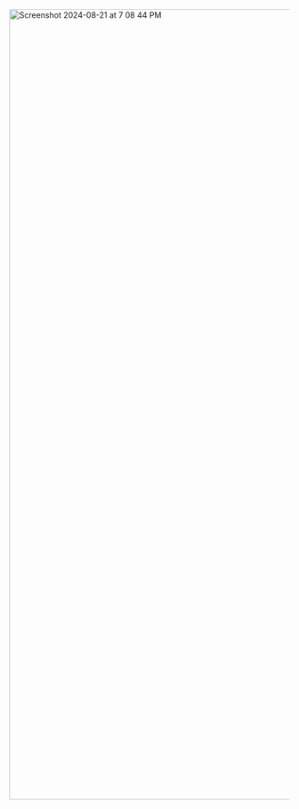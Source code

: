 <img width="1421" alt="Screenshot 2024-08-21 at 7 08 44 PM" src="https://github.com/user-attachments/assets/29ef76bb-291f-46bc-a84f-d4add824c0c6">
